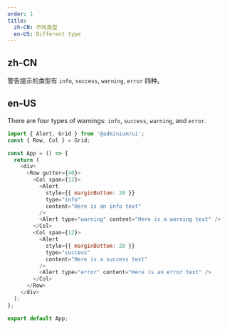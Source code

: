 ```yaml
---
order: 1
title:
  zh-CN: 不同类型
  en-US: Different type
---
```


## zh-CN

警告提示的类型有 `info`, `success`, `warning`, `error` 四种。

## en-US

There are four types of warnings: `info`, `success`, `warning`, and `error`.

```js
import { Alert, Grid } from '@adminium/ui';
const { Row, Col } = Grid;

const App = () => {
  return (
    <div>
      <Row gutter={40}>
        <Col span={12}>
          <Alert
            style={{ marginBottom: 20 }}
            type="info"
            content="Here is an info text"
          />
          <Alert type="warning" content="Here is a warning text" />
        </Col>
        <Col span={12}>
          <Alert
            style={{ marginBottom: 20 }}
            type="success"
            content="Here is a success text"
          />
          <Alert type="error" content="Here is an error text" />
        </Col>
      </Row>
    </div>
  );
};

export default App;
```
